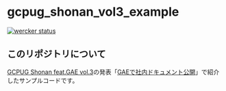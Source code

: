 # gcpug_shonan_vol3_example

[![wercker status](https://app.wercker.com/status/4f320c440898106cddcf6ee05b795919/m "wercker status")](https://app.wercker.com/project/bykey/4f320c440898106cddcf6ee05b795919)

## このリポジトリについて

[GCPUG Shonan feat.GAE vol.3](http://gcpug-shonan.connpass.com/event/32995/)の発表「[GAEで社内ドキュメント公開](https://docs.google.com/presentation/d/1aDf9BGk0lQLqzqAjkO_SNqysdo_IrWtoBjptky-kb3o/edit#slide=id.p)」で紹介したサンプルコードです。
